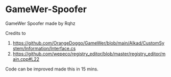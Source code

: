 # GameWer-Spoofer
GameWer Spoofer made by Rqhz 

Credits to 
1. https://github.com/OrangeDoggo/GameWer/blob/main/Alkad/CustomSystem/Information/Interface.cs
2. https://github.com/wepeco/registry_editor/blob/master/registry_editor/main.cpp#L22

Code can be improved made this in 15 mins. 
